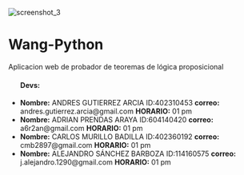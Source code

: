 ![screenshot_3](https://user-images.githubusercontent.com/16330583/46780020-c03c1c80-ccd7-11e8-97f9-59c43519ad23.png)

# Wang-Python
Aplicacion web de probador de teoremas de lógica proposicional
<br>
<ul>
  <h4><span>Devs:</span></h4>
  <li> <b>Nombre:</b> ANDRES GUTIERREZ ARCIA ID:402310453 <b>correo:</b> andres.gutierrez.arcia@gmail.com <b>HORARIO:</b> 01 pm <l/i> 
  <li> <b>Nombre:</b> ADRIAN PRENDAS ARAYA ID:604140420 <b>correo:</b> a6r2an@gmail.com <b>HORARIO:</b> 01 pm </li> 
  <li> <b>Nombre:</b> CARLOS MURILLO BADILLA ID:402360192 <b>correo:</b> cmb2897@gmail.com <b>HORARIO:</b> 01 pm </li> 
  <li> <b>Nombre:</b> ALEJANDRO SÁNCHEZ BARBOZA ID:114160575 <b>correo:</b> j.alejandro.1290@gmail.com <b>HORARIO:</b> 01 pm </li> 
</ul>
